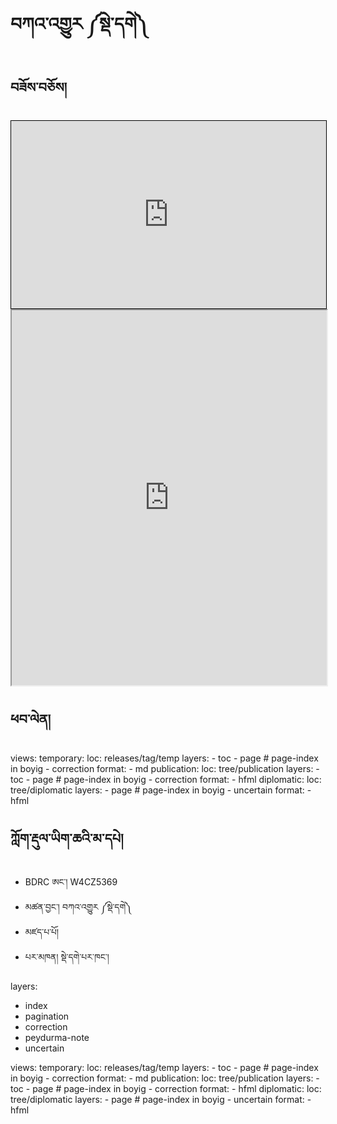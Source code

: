 # བཀའ་འགྱུར ༼སྡེ་དགེ༽

## བཟོས་བཅོས།

<iframe src="https://docs.google.com/presentation/d/e/2PACX-1vTfkmVlspN8T0oyeIjZHlpvJHnUkZrE5svnEfBe4EwxU_QCiV0bAKykXmusrTCTv5yEJb86-zZQkOvc/pub?start=false&loop=false&delayms=3000" width="100%" height="300" style="border:1px solid black;">
</iframe>

<iframe allowfullscreen src="https://library.bdrc.io/scripts/embed-iframe.html?work=bdr:W1ERI0021001&origin=tashilhunpo.org" width="100%" height="600"></iframe>

## ཕབ་ལེན།
 views:
    temporary:
      loc: releases/tag/temp
      layers:
        - toc
        - page # page-index in boyig
        - correction
      format:
        - md
    publication:
      loc: tree/publication
      layers:
        - toc
        - page # page-index in boyig
        - correction
      format:
        - hfml
    diplomatic:
      loc: tree/diplomatic
      layers:
        - page # page-index in boyig
        - uncertain
      format:
        - hfml









## ཀློག་རྡུལ་ཡིག་ཆའི་མ་དཔེ།

- BDRC ཨང་། W4CZ5369
- མཚན་བྱང་། བཀའ་འགྱུར ༼སྡེ་དགེ༽
- མཛད་པ་པོ། 
- པར་མཁན།	སྡེ་དགེ་པར་ཁང་།

layers:
  - index
  - pagination
  - correction
  - peydurma-note
  - uncertain
 
 views:
    temporary:
      loc: releases/tag/temp
      layers:
        - toc
        - page # page-index in boyig
        - correction
      format:
        - md
    publication:
      loc: tree/publication
      layers:
        - toc
        - page # page-index in boyig
        - correction
      format:
        - hfml
    diplomatic:
      loc: tree/diplomatic
      layers:
        - page # page-index in boyig
        - uncertain
      format:
        - hfml
       
